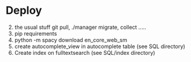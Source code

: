 # Deploy
2) the usual stuff git pull, ./manager migrate, collect .....
3) pip requirements
4) python -m spacy download en_core_web_sm
5) create autocomplete_view in autocomplete table (see SQL directory)
6) Create index on fulltextsearch (see SQL/index directory)

